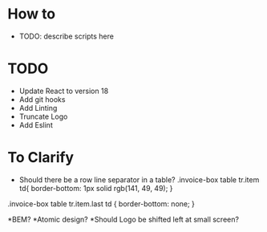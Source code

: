 # How to
* TODO: describe scripts here
# TODO
* Update React to version 18
* Add git hooks
* Add Linting
* Truncate Logo
* Add Eslint
# To Clarify
* Should there be a row line separator in a table?
.invoice-box table tr.item td{
  border-bottom: 1px solid rgb(141, 49, 49);
}

.invoice-box table tr.item.last td {
  border-bottom: none;
}

*BEM?
*Atomic design?
*Should Logo be shifted left at small screen?